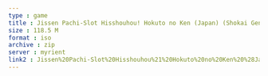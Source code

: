```yaml
---
type : game
title : Jissen Pachi-Slot Hisshouhou! Hokuto no Ken (Japan) (Shokai Genteiban)
size : 118.5 M
format : iso
archive : zip
server : myrient
link2 : Jissen%20Pachi-Slot%20Hisshouhou%21%20Hokuto%20no%20Ken%20%28Japan%29%20%28Shokai%20Genteiban%29
---
```


